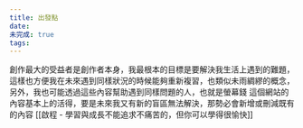 ```yaml
---
title: 出發點
date: 
未完成: true
tags:
---
```

創作最大的受益者是創作者本身，我最根本的目標是要解決我生活上遇到的難題，這樣也方便我在未來遇到同樣狀況的時候能夠重新複習，也類似未雨綢繆的概念，另外，我也可能透過這些內容幫助遇到同樣問題的人，也就是螢幕錢
這個網站的內容基本上的活得，要是未來我又有新的盲區無法解決，那勢必會新增或刪減既有的內容
[[啟程 - 學習與成長不能追求不痛苦的，但你可以學得很愉快]]